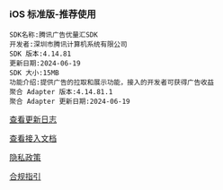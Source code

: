 ### iOS 标准版-推荐使用

```
SDK名称:腾讯广告优量汇SDK
开发者:深圳市腾讯计算机系统有限公司
SDK 版本:4.14.81
更新日期:2024-06-19
SDK 大小:15MB
功能介绍:提供广告的拉取和展示功能，接入的开发者可获得广告收益
聚合 Adapter 版本:4.14.81.1
聚合 Adapter 更新日期:2024-06-19
```

[查看更新日志](https://developers.adnet.qq.com/doc/ios/union/union_version)

[查看接入文档](https://developers.adnet.qq.com/doc/ios/guide)

[隐私政策](https://e.qq.com/dev/help_detail.html?cid=2005&pid=5983)

[合规指引](https://e.qq.com/dev/help_detail.html?cid=2004&pid=5795)
